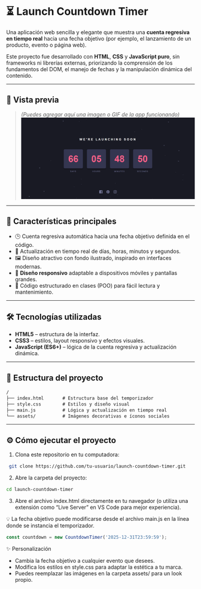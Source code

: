 # ⏳ Launch Countdown Timer

Una aplicación web sencilla y elegante que muestra una **cuenta regresiva en tiempo real** hacia una fecha objetivo (por ejemplo, el lanzamiento de un producto, evento o página web).

Este proyecto fue desarrollado con **HTML**, **CSS** y **JavaScript puro**, sin frameworks ni librerías externas, priorizando la comprensión de los fundamentos del DOM, el manejo de fechas y la manipulación dinámica del contenido.

---

## 📸 Vista previa

> *(Puedes agregar aquí una imagen o GIF de la app funcionando)*  
> ![Vista previa](./assets/screenshot.png)

---

## 🚀 Características principales

- 🕒 Cuenta regresiva automática hacia una fecha objetivo definida en el código.  
- 🧭 Actualización en tiempo real de días, horas, minutos y segundos.  
- 🖼️ Diseño atractivo con fondo ilustrado, inspirado en interfaces modernas.  
- 📱 **Diseño responsivo** adaptable a dispositivos móviles y pantallas grandes.  
- 🧼 Código estructurado en clases (POO) para fácil lectura y mantenimiento.

---

## 🛠️ Tecnologías utilizadas

- **HTML5** – estructura de la interfaz.  
- **CSS3** – estilos, layout responsivo y efectos visuales.  
- **JavaScript (ES6+)** – lógica de la cuenta regresiva y actualización dinámica.

---

## 📂 Estructura del proyecto

```
/
├── index.html       # Estructura base del temporizador
├── style.css        # Estilos y diseño visual
├── main.js          # Lógica y actualización en tiempo real
└── assets/          # Imágenes decorativas e íconos sociales
```


---

## ⚙️ Cómo ejecutar el proyecto

1. Clona este repositorio en tu computadora:

  ```bash
   git clone https://github.com/tu-usuario/launch-countdown-timer.git
  ```
2. Abre la carpeta del proyecto:
  ```bash
  cd launch-countdown-timer
  ```
3. Abre el archivo index.html directamente en tu navegador
(o utiliza una extensión como “Live Server” en VS Code para mejor experiencia).

💡 La fecha objetivo puede modificarse desde el archivo main.js en la línea donde se instancia el temporizador.
  ```javascript
const countdown = new CountdownTimer('2025-12-31T23:59:59');
  ```
✨ Personalización

- Cambia la fecha objetivo a cualquier evento que desees.
- Modifica los estilos en style.css para adaptar la estética a tu marca.
- Puedes reemplazar las imágenes en la carpeta assets/ para un look propio.


